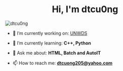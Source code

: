 <h1 align="center">Hi, I'm dtcu0ng</h1>
<p align="left"> <img src="https://komarev.com/ghpvc/?username=dtcu0ng" alt="dtcu0ng" /> </p>

- 🔭 I’m currently working on: [UNWDS](https://github.com/UnnamedNetwork/UNWDS)

- 🌱 I’m currently learning: **C++, Python**

- 💬 Ask me about: **HTML, Batch and AutoIT**

- 📫 How to reach me: **dtcuong205@yahoo.com**


